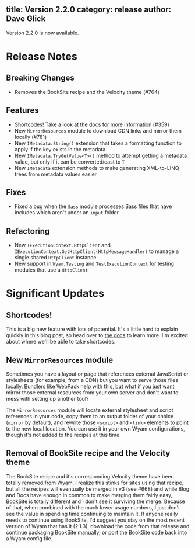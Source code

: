 title: Version 2.2.0
category: release
author: Dave Glick 
---
Version 2.2.0 is now available.

# Release Notes

## Breaking Changes

- Removes the BookSite recipe and the Velocity theme (#764)

## Features

- Shortcodes! Take a look at [the docs](https://wyam.io/docs/concepts/shortcodes) for more information (#359)
- New `MirrorResources` module to download CDN links and mirror them locally (#781)
- New `IMetadata.String()` extension that takes a formatting function to apply if the key exists in the metadata
- New `IMetadata.TryGetValue<T>()` method to attempt getting a metadata value, but only if it can be converted/cast to `T`
- New `IMetadata` extension methods to make generating XML-to-LINQ trees from metadata values easier

## Fixes

- Fixed a bug when the `Sass` module processes Sass files that have includes which aren't under an `input` folder

## Refactoring

- New `IExecutionContext.HttpClient` and `IExecutionContext.GetHttpClient(HttpMessageHandler)` to manage a single shared `HttpClient` instance
- New support in `Wyam.Testing` and `TestExecutionContext` for testing modules that use a `HttpClient`

# Significant Updates

## Shortcodes!

This is a big new feature with lots of potential. It's a little hard to explain quickly in this blog post, so head over to [the docs](https://wyam.io/docs/concepts/shortcodes) to learn more. I'm excited about where we'll be able to take shortcodes.

## New `MirrorResources` module

Sometimes you have a layout or page that references external JavaScript or stylesheets (for example, from a CDN) but you want to serve those files locally. Bundlers like WebPack help with this, but what if you just want mirror those external resources from your own server and don't want to mess with setting up another tool?

The `MirrorResources` module will locate external stylesheet and script references in your code, copy them to an output folder of your choice (`mirror` by default), and rewrite those `<script>` and `<link>` elements to point to the new local location. You can use it in your own Wyam configurations, though it's not added to the recipes at this time.

## Removal of BookSite recipe and the Velocity theme

The BookSite recipe and it's corresponding Velocity theme have been totally removed from Wyam. I realize this stinks for sites using that recipe, but all the recipes will eventually be merged in v3 (see #668) and while Blog and Docs have enough in common to make merging them fairly easy, BookSite is totally different and I don't see it surviving the merge. Because of that, when combined with the much lower usage numbers, I just don't see the value in spending time continuing to maintain it. If anyone really needs to continue using BookSite, I'd suggest you stay on the most recent version of Wyam that has it (2.1.3), download the code from that release and continue packaging BookSite manually, or port the BookSite code back into a Wyam config file.

